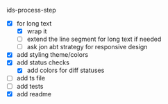 ids-process-step
- [x] for long text
  - [x] wrap it
  - [ ] extend the line segment for long text if needed
  - [ ] ask jon abt strategy for responsive design
- [x] add styling theme/colors
- [x] add status checks
  - [x] add colors for diff statuses
- [ ] add ts file
- [ ] add tests
- [x] add readme